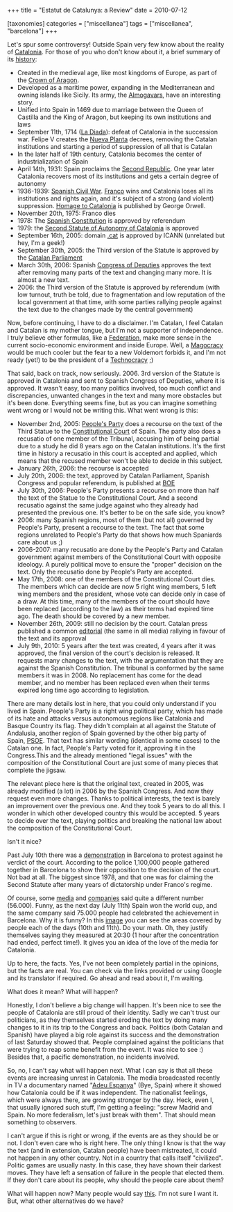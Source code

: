 +++
title = "Estatut de Catalunya: a Review"
date = 2010-07-12

[taxonomies]
categories = ["miscellanea"]
tags = ["miscellanea", "barcelona"]
+++

Let's spur some controversy! Outside Spain very few know about the reality of [Catalonia](http://en.wikipedia.org/wiki/Catalonia). For those of you who don't know about it, a brief summary of its [history](http://en.wikipedia.org/wiki/History_of_Catalonia):

<!-- more -->

+ Created in the medieval age, like most kingdoms of Europe, as part of the [Crown of Aragon](http://en.wikipedia.org/wiki/Crown_of_Aragon).
+ Developed as a maritime power, expanding in the Mediterranean and owning islands like Sicily. Its army, the [Almogavars][2], have an interesting story.
+ Unified into Spain in 1469 due to marriage between the Queen of Castilla and the King of Aragon, but keeping its own institutions and laws
+ September 11th, 1714 ([La Diada][3]): defeat of Catalonia in the succession war. Felipe V creates the [Nueva Planta][4] decrees, removing the Catalan institutions and starting a period of suppression of all that is Catalan
+ In the later half of 19th century, Catalonia becomes the center of industrialization of Spain
+ April 14th, 1931: Spain proclaims the [Second Republic][5]. One year later Catalonia recovers most of its institutions and gets a certain degree of autonomy
+ 1936-1939: [Spanish Civil War][6]. [Franco][7] wins and Catalonia loses all its institutions and rights again, and it's subject of a strong (and violent) suppression. [Homage to Catalonia][8] is published by George Orwell.
+ November 20th, 1975: Franco dies
+ 1978: The [Spanish Constitution][9] is approved by referendum
+ 1979: the [Second Statute of Autonomy of Catalonia][10] is approved
+ September 16th, 2005: domain [.cat][11] is approved by ICANN (unrelated but hey, I'm a geek!)
+ September 30th, 2005: the Third version of the Statute is approved by the [Catalan Parliament][12]
+ March 30th, 2006: Spanish [Congress of Deputies][13] approves the text after removing many parts of the text and changing many more. It is almost a new text.
+ 2006: the Third version of the Statute is approved by referendum (with low turnout, truth be told, due to fragmentation and low reputation of the local government at that time, with some parties rallying people against the text due to the changes made by the central government)

Now, before continuing, I have to do a disclaimer. I'm Catalan, I feel Catalan and Catalan is my mother tongue, but I'm not a supporter of independence. I truly believe other formulas, like a [Federation][14], make more sense in the current socio-economic environment and inside Europe. Well, a [Magocracy][15] would be much cooler but the fear to a new Voldemort forbids it, and I'm not ready (yet!) to be the president of a [Technocracy][16]  ;)

That said, back on track, now seriously. 2006. 3rd version of the Statute is approved in Catalonia and sent to Spanish Congress of Deputies, where it is approved. It wasn't easy, too many politics involved, too much conflict and discrepancies, unwanted changes in the text and many more obstacles but it's been done. Everything seems fine, but as you can imagine something went wrong or I would not be writing this. What went wrong is this:

+ November 2nd, 2005: [People's Party][17] does a recourse on the text of the Third Statue to the [Constitutional Court][18] of Spain. The party also does a recusatio of one member of the Tribunal, accusing him of being partial due to a study he did 8 years ago on the Catalan institutions. It's the first time in history a recusatio in this court is accepted and applied, which means that the recused member won't be able to decide in this subject.
+ January 26th, 2006: the recourse is accepted
+ July 20th, 2006: the text, approved by Catalan Parliament, Spanish Congress and popular referendum, is published at [BOE][19]
+ July 30th, 2006: People's Party presents a recourse on more than half the text of the Statue to the Constitutional Court. And a second recusatio against the same judge against who they already had presented the previous one. It's better to be on the safe side, you know?
+ 2006: many Spanish regions, most of them (but not all) governed by People's Party, present a recourse to the text. The fact that some regions unrelated to People's Party do that shows how much Spaniards care about us ;)
+ 2006-2007: many recusatio are done by the People's Party and Catalan government against members of the Constitutional Court with opposite ideology. A purely political move to ensure the "proper" decision on the text. Only the recusatio done by People's Party are accepted.
+ May 17th, 2008: one of the members of the Constitutional Court dies. The members which can decide are now 5 right wing members, 5 left wing members and the president, whose vote can decide only in case of a draw. At this time, many of the members of the court should have been replaced (according to the law) as their terms had expired time ago. The death should be covered by a new member.
+ November 26th, 2009: still no decision by the court. Catalan press published a common [editorial][20] (the same in all media) rallying in favour of the text and its approval
+ July 9th, 2010: 5 years after the text was created, 4 years after it was approved, the final version of the court's decision is released. It requests many changes to the text, with the argumentation that they are against the Spanish Constitution. The tribunal is conformed by the same members it was in 2008. No replacement has come for the dead member, and no member has been replaced even when their terms expired long time ago according to legislation.

There are many details lost in here, that you could only understand if you lived in Spain. People's Party is a right wing political party, which has made of its hate and attacks versus autonomous regions like Catalonia and Basque Country its flag. They didn't complain at all against the Statute of Andalusia, another region of Spain governed by the other big party of Spain, [PSOE][21]. That text has similar wording (identical in some cases) to the Catalan one. In fact, People's Party voted for it, approving it in the Congress.This and the already mentioned "legal issues" with the composition of the Constitutional Court are just some of many pieces that complete the jigsaw.

The relevant piece here is that the original text, created in 2005, was already modified (a lot) in 2006 by the Spanish Congress. And now they request even more changes. Thanks to political interests, the text is barely an improvement over the previous one. And they took 5 years to do all this. I wonder in which other developed country this would be accepted. 5 years to decide over the text, playing politics and breaking the national law about the composition of the Constitutional Court.

Isn't it nice?

Past July 10th there was a [demonstration][22] in Barcelona to protest against he verdict of the court. According to the police 1,100,000 people gathered together in Barcelona to show their opposition to the decision of the court. Not bad at all. The biggest since 1978, and that one was for claiming the Second Statute after many years of dictatorship under Franco's regime.

Of course, some [media][23] and [companies][24] said quite a different number (56.000). Funny, as the next day (July 11th) Spain won the world cup, and the same company said 75.000 people had celebrated the achievement in Barcelona. Why it is funny? In this [image][25] you can see the areas covered by people each of the days (10th and 11th). Do your math. Oh, they justify themselves saying they measured at 20:30 (1 hour after the concentration had ended, perfect time!). It gives you an idea of the love of the media for Catalonia.

Up to here, the facts. Yes, I've not been completely partial in the opinions, but the facts are real. You can check via the links provided or using Google and its translator if required. Go ahead and read about it, I'm waiting.

What does it mean? What will happen?

Honestly, I don't believe a big change will happen. It's been nice to see the people of Catalonia are still proud of their identity. Sadly we can't trust our politicians, as they themselves started eroding the text by doing many changes to it in its trip to the Congress and back. Politics (both Catalan and Spanish) have played a big role against its success and the demonstration of last Saturday showed that. People complained against the politicians that were trying to reap some benefit from the event. It was nice to see :) Besides that, a pacific demonstration, no incidents involved.

So, no, I can't say what will happen next. What I can say is that all these events are increasing unrest in Catalonia. The media broadcasted recently in TV a documentary named "[Adeu Espanya][26]" (Bye, Spain) where it showed how Catalonia could be if it was independent. The nationalist feelings, which were always there, are growing stronger by the day. Heck, even I, that usually ignored such stuff, I'm getting a feeling: "screw Madrid and Spain. No more federalism, let's just break with them". That should mean something to observers.

I can't argue if this is right or wrong, if the events are as they should be or not. I don't even care who is right here. The only thing I know is that the way the text (and in extension, Catalan people) have been mistreated, it could not happen in any other country. Not in a country that calls itself "civilized". Politic games are usually nasty. In this case, they have shown their darkest moves. They have left a sensation of failure in the people that elected them. If they don't care about its people, why should the people care about them?

What will happen now? Many people would say [this][27]. I'm not sure I want it. But, what other alternatives do we have?


  [2]: http://en.wikipedia.org/wiki/Almogavars
  [3]: http://en.wikipedia.org/wiki/National_Day_of_Catalonia
  [4]: http://en.wikipedia.org/wiki/Nueva_Planta_decrees
  [5]: http://en.wikipedia.org/wiki/Second_Spanish_Republic
  [6]: http://en.wikipedia.org/wiki/Spanish_Civil_War
  [7]: http://en.wikipedia.org/wiki/Francisco_Franco
  [8]: http://en.wikipedia.org/wiki/Homage_to_Catalonia
  [9]: http://en.wikipedia.org/wiki/Spanish_Constitution_of_1978
  [10]: http://en.wikipedia.org/wiki/Statute_of_Autonomy_of_Catalonia
  [11]: http://en.wikipedia.org/wiki/.cat
  [12]: http://en.wikipedia.org/wiki/Catalan_Parliament
  [13]: http://en.wikipedia.org/wiki/Congreso_de_los_Diputados
  [14]: http://en.wikipedia.org/wiki/Federation
  [15]: http://en.wikipedia.org/wiki/Magocracy
  [16]: http://en.wikipedia.org/wiki/Technocracy
  [17]: http://en.wikipedia.org/wiki/People%27s_Party_%28Spain%29
  [18]: http://en.wikipedia.org/wiki/Judiciary_of_Spain#The_Constitutional_Court
  [19]: http://en.wikipedia.org/wiki/Bolet%C3%ADn_Oficial_del_Estado
  [20]: http://www.324.cat/noticia/422426/altres/La-premsa-catalana-publica-un-editorial-conjunt-a-favor-de-lEstatut
  [21]: http://en.wikipedia.org/wiki/PSOE
  [22]: http://www.flickr.com/photos/beceene/sets/72157624344519977/
  [23]: http://elpais.com/elpais/2010/07/12/actualidad/1278922619_850215.html
  [24]: http://www.lynce.es/es/manifadetalle.php?cod=44
  [25]: http://twitpic.com/24oj7b
  [26]: http://www.tv3.cat/adeuespanya
  [27]: http://www.youtube.com/watch?v=enbcjB3aHkE
